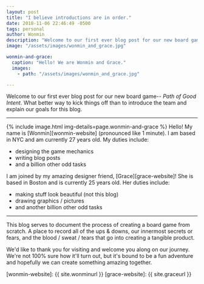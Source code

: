 ```yaml
---
layout: post
title: "I believe introductions are in order."
date: 2018-11-06 22:46:49 -0500
tags: personal
author: Wonmin
description: "Welcome to our first ever blog post for our new board game--Path of Good Intent. What better way to kick things off than to introduce the team and explain our goals for this blog."
image: "/assets/images/wonmin_and_grace.jpg"

wonmin-and-grace:
  caption: "Hello! We are Wonmin and Grace."
  images:
    - path: "/assets/images/wonmin_and_grace.jpg"

---
```


Welcome to our first ever blog post for our new board game-- _Path of Good Intent_. What better way to kick things off than to introduce the team and explain our goals for this blog.

---

{% include image.html img-details=page.wonmin-and-grace %}
Hello! My name is [Wonmin][wonmin-website] (pronounced like 1 minute). I am based in NYC and am currently 27 years old. My duties include:

* designing the game mechanics
* writing blog posts
* and a billion other odd tasks

I am joined by my amazing designer friend, [Grace][grace-website]! She is based in Boston and is currently 25 years old. Her duties include:

* making stuff look beautiful (not this blog)
* drawing graphics / pictures
* and another billion other odd tasks

---

This blog serves to document the process of creating a board game from scratch. A place to record all of the ups & downs, our innermost secrets or fears, and the blood / sweat / tears that go into creating a tangible product.

We'd like to thank you for visiting and welcome you along on our journey. We're not 100% sure how it'll turn out, but it's bound to be a fun adventure and hopefully we can create something amazing together.

[wonmin-website]: {{ site.wonminurl }}
[grace-website]: {{ site.graceurl }}
